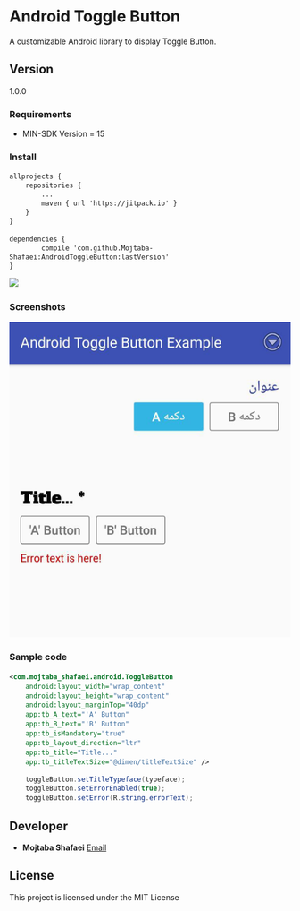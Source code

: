 # **Android Toggle Button**

A customizable Android library to display Toggle Button.

## **Version**
1.0.0
### **Requirements**

- MIN-SDK Version = 15

### **Install**
    allprojects {
        repositories {
            ...
            maven { url 'https://jitpack.io' }
        }
    }

    dependencies {
            compile 'com.github.Mojtaba-Shafaei:AndroidToggleButton:lastVersion'
    }



[![](https://jitpack.io/v/Mojtaba-Shafaei/AndroidToggleButton.svg)](https://jitpack.io/#Mojtaba-Shafaei/AndroidToggleButton)

### **Screenshots**

![samples](images/Untitled.png)

### **Sample code**

```xml
<com.mojtaba_shafaei.android.ToggleButton
    android:layout_width="wrap_content"
    android:layout_height="wrap_content"
    android:layout_marginTop="40dp"
    app:tb_A_text="'A' Button"
    app:tb_B_text="'B' Button"
    app:tb_isMandatory="true"
    app:tb_layout_direction="ltr"
    app:tb_title="Title..."
    app:tb_titleTextSize="@dimen/titleTextSize" />
```

```java
    toggleButton.setTitleTypeface(typeface);
    toggleButton.setErrorEnabled(true);
    toggleButton.setError(R.string.errorText);

```
<!-- ## **Sample App**
[Download sample app from my drive](https://drive.google.com/file/d/0B7U-LJJvftlSZC1qRDcxeVV3N3M/view?usp=sharing) -->

## **Developer**

* **Mojtaba Shafaei** [Email](mjtb.shafaei@gmail.com)

## **License**
This project is licensed under the MIT License
